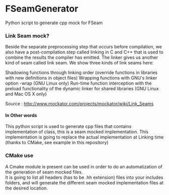 # FSeamGenerator
Python script to generate cpp mock for FSeam

### Link Seam mock?
Beside the separate preprocessing step that occurs before compilation, we also have a post-compilation step called linking in C and C++ that is used to combine the results the compiler has emitted. The
linker gives us another kind of seam called link seam. We show three kinds of link seams here:

Shadowing functions through linking order (override functions in libraries with new definitions in object files)
Wrapping functions with GNU's linker option -wrap (GNU Linux only)
Run-time function interception with the preload functionality of the dynamic linker for shared libraries (GNU Linux and Mac OS X only)  
  
Source : http://www.mockator.com/projects/mockator/wiki/Link_Seams

#### In Other words
This python script is used to generate cpp files that contains implementation of class, this is a seam mocked implementation. This implementation is going to replace the actual implementation at Linking time (thanks to CMake, see example in this repository)

### CMake use
A Cmake module is present can be used in order to do an automatization of the generation of seam mocked files.  
It is going to list all headers (has to be .hh extension) files into your includes folders, and will generate the different seam mocked implementation files at the desired location.